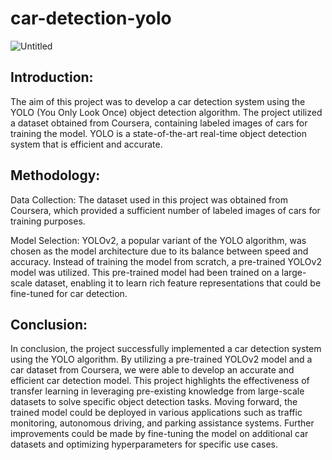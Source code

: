 # car-detection-yolo

![Untitled](https://github.com/saraimdad/car-detection-yolo/assets/157117492/274c20d8-5626-44fe-b2be-2e1524ba986e)

## Introduction:
The aim of this project was to develop a car detection system using the YOLO (You Only Look Once) object detection algorithm. The project utilized a dataset obtained from Coursera, containing labeled images of cars for training the model. YOLO is a state-of-the-art real-time object detection system that is efficient and accurate.

## Methodology:

Data Collection: The dataset used in this project was obtained from Coursera, which provided a sufficient number of labeled images of cars for training purposes.

Model Selection: YOLOv2, a popular variant of the YOLO algorithm, was chosen as the model architecture due to its balance between speed and accuracy. Instead of training the model from scratch, a pre-trained YOLOv2 model was utilized. This pre-trained model had been trained on a large-scale dataset, enabling it to learn rich feature representations that could be fine-tuned for car detection.

## Conclusion:
In conclusion, the project successfully implemented a car detection system using the YOLO algorithm. By utilizing a pre-trained YOLOv2 model and a car dataset from Coursera, we were able to develop an accurate and efficient car detection model. This project highlights the effectiveness of transfer learning in leveraging pre-existing knowledge from large-scale datasets to solve specific object detection tasks. Moving forward, the trained model could be deployed in various applications such as traffic monitoring, autonomous driving, and parking assistance systems. Further improvements could be made by fine-tuning the model on additional car datasets and optimizing hyperparameters for specific use cases.
